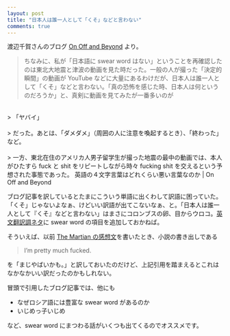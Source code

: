 ```yaml
---
layout: post
title: "日本人は誰一人として「くそ」などと言わない"
comments: true
---
```


渡辺千賀さんのブログ [On Off and Beyond](http://chikawatanabe.com/) より。

> ちなみに、私が「日本語に swear word はない」ということを再確認したのは東北大地震と津波の動画を見た時だった。一般の人が撮った「決定的瞬間」の動画が YouTube などに大量にあるわけだが、日本人は誰一人として「くそ」などと言わない。「真の恐怖を感じた時、日本人は何というのだろうか」と、真剣に動画を見てみたが一番多いのが<br />
<br />
> 「ヤバイ」<br />
<br />
> だった。あとは、「ダメダメ」（周囲の人に注意を喚起するとき）、「終わった」など。<br />
<br />
> 一方、東北在住のアメリカ人男子留学生が撮った地震の最中の動画では、本人がひたすら fuck と shit をリピートしながら時々 fucking shit を交えるという予想された事態であった。  
英語の４文字言葉はどれくらい悪い言葉なのか | On Off and Beyond

ブログ記事を訳しているとたまにこういう単語に出くわして訳語に困っていた。「くそ」じゃないよなぁ、けどいい訳語が出てこないなぁ、と。「日本人は誰一人として『くそ』などと言わない」はまさにコロンブスの卵、目からウロコ。[英文翻訳調ネタ](http://blog.harupong.com/2014/12/translation-anti-pattern/)に swear word の項目を追加しておかねば。

そういえば、以前 [The Martian の感想文](http://blog.harupong.com/2014/05/the-martian-andy-weir/)を書いたとき、小説の書き出しである

> I’m pretty much fucked.

を「まじやばいかも。」と訳しておいたのだけど、上記引用を踏まえるとこれはなかなかいい訳だったのかもしれない。

冒頭で引用したブログ記事では、他にも

- なぜロシア語には豊富な swear word があるのか
- いじめっ子いじめ

など、swear word にまつわる話がいくつも出てくるのでオススメです。
